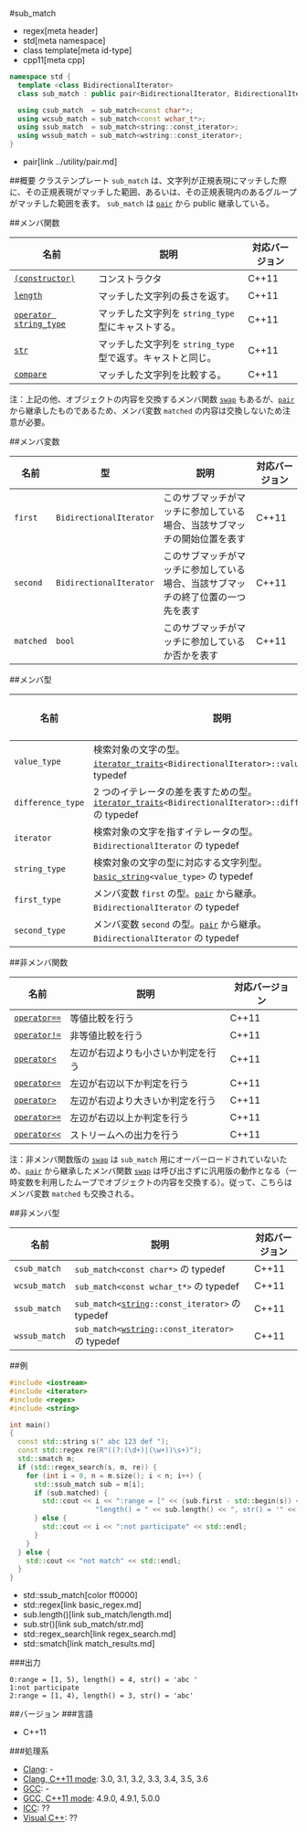 #sub_match
* regex[meta header]
* std[meta namespace]
* class template[meta id-type]
* cpp11[meta cpp]

```cpp
namespace std {
  template <class BidirectionalIterator>
  class sub_match : public pair<BidirectionalIterator, BidirectionalIterator>;

  using csub_match  = sub_match<const char*>;
  using wcsub_match = sub_match<const wchar_t*>;
  using ssub_match  = sub_match<string::const_iterator>;
  using wssub_match = sub_match<wstring::const_iterator>;
}
```
* pair[link ../utility/pair.md]

##概要
クラステンプレート `sub_match` は、文字列が正規表現にマッチした際に、その正規表現がマッチした範囲、あるいは、その正規表現内のあるグループがマッチした範囲を表す。
`sub_match` は [`pair`](../utility/pair.md) から public 継承している。


##メンバ関数

| 名前                                                  | 説明                                                        | 対応バージョン |
|-------------------------------------------------------|-------------------------------------------------------------|----------------|
| [`(constructor)`](sub_match/op_constructor.md)             | コンストラクタ                                              | C++11          |
| [`length`](sub_match/length.md)                       | マッチした文字列の長さを返す。                              | C++11          |
| [`operator string_type`](sub_match/op_string_type.md) | マッチした文字列を `string_type` 型にキャストする。         | C++11          |
| [`str`](sub_match/str.md)                             | マッチした文字列を `string_type` 型で返す。キャストと同じ。 | C++11          |
| [`compare`](sub_match/compare.md)                     | マッチした文字列を比較する。                                | C++11          |

注：上記の他、オブジェクトの内容を交換するメンバ関数 [`swap`](../utility/pair/swap.md) もあるが、[`pair`](../utility/pair.md) から継承したものであるため、メンバ変数 `matched` の内容は交換しないため注意が必要。

##メンバ変数

| 名前      | 型                      | 説明                                                                             | 対応バージョン |
|-----------|-------------------------|----------------------------------------------------------------------------------|----------------|
| `first`   | `BidirectionalIterator` | このサブマッチがマッチに参加している場合、当該サブマッチの開始位置を表す         | C++11          |
| `second`  | `BidirectionalIterator` | このサブマッチがマッチに参加している場合、当該サブマッチの終了位置の一つ先を表す | C++11          |
| `matched` | `bool`                  | このサブマッチがマッチに参加しているか否かを表す                                 | C++11          |

##メンバ型

| 名前              | 説明                                                                                                                                         | 対応バージョン |
|-------------------|----------------------------------------------------------------------------------------------------------------------------------------------|----------------|
| `value_type`      | 検索対象の文字の型。[`iterator_traits`](../iterator/iterator_traits.md)`<BidirectionalIterator>::value_type` の typedef                      | C++11          |
| `difference_type` | 2 つのイテレータの差を表すための型。[`iterator_traits`](../iterator/iterator_traits.md)`<BidirectionalIterator>::difference_type` の typedef | C++11          |
| `iterator`        | 検索対象の文字を指すイテレータの型。`BidirectionalIterator` の typedef                                                                       | C++11          |
| `string_type`     | 検索対象の文字の型に対応する文字列型。[`basic_string`](../string/basic_string.md)`<value_type>` の typedef                                   | C++11          |
| `first_type`      | メンバ変数 `first` の型。[`pair`](../utility/pair.md) から継承。`BidirectionalIterator` の typedef                                           | C++11          |
| `second_type`     | メンバ変数 `second` の型。[`pair`](../utility/pair.md) から継承。`BidirectionalIterator` の typedef                                          | C++11          |

##非メンバ関数

| 名前                                          | 説明                               | 対応バージョン |
|-----------------------------------------------|------------------------------------|----------------|
| [`operator==`](sub_match/op_equal.md)         | 等値比較を行う                     | C++11          |
| [`operator!=`](sub_match/op_not_equal.md)     | 非等値比較を行う                   | C++11          |
| [`operator<`](sub_match/op_less.md)           | 左辺が右辺よりも小さいか判定を行う | C++11          |
| [`operator<=`](sub_match/op_less_equal.md)    | 左辺が右辺以下か判定を行う         | C++11          |
| [`operator>`](sub_match/op_greater.md)        | 左辺が右辺より大きいか判定を行う   | C++11          |
| [`operator>=`](sub_match/op_greater_equal.md) | 左辺が右辺以上か判定を行う         | C++11          |
| [`operator<<`](sub_match/op_ostream.md)       | ストリームへの出力を行う           | C++11          |

注：非メンバ関数版の [`swap`](../utility/swap.md) は `sub_match` 用にオーバーロードされていないため、[`pair`](../utility/pair.md) から継承したメンバ関数 [`swap`](../utility/pair/swap.md) は呼び出さずに汎用版の動作となる（一時変数を利用したムーブでオブジェクトの内容を交換する）。従って、こちらはメンバ変数 `matched` も交換される。

##非メンバ型

| 名前          | 説明                                                                             | 対応バージョン |
|---------------|----------------------------------------------------------------------------------|----------------|
| `csub_match`  | `sub_match<const char*>` の typedef                                              | C++11          |
| `wcsub_match` | `sub_match<const wchar_t*>` の typedef                                           | C++11          |
| `ssub_match`  | `sub_match<`[`string`](../string/basic_string.md)`::const_iterator>` の typedef  | C++11          |
| `wssub_match` | `sub_match<`[`wstring`](../string/basic_string.md)`::const_iterator>` の typedef | C++11          |

##例
```cpp
#include <iostream>
#include <iterator>
#include <regex>
#include <string>

int main()
{
  const std::string s(" abc 123 def ");
  const std::regex re(R"((?:(\d+)|(\w+))\s+)");
  std::smatch m;
  if (std::regex_search(s, m, re)) {
    for (int i = 0, n = m.size(); i < n; i++) {
      std::ssub_match sub = m[i];
      if (sub.matched) {
        std::cout << i << ":range = [" << (sub.first - std::begin(s)) << ", " << (sub.second - std::begin(s)) << "), "
                     "length() = " << sub.length() << ", str() = '" << sub.str() << '\'' << std::endl;
      } else {
        std::cout << i << ":not participate" << std::endl;
      }
    }
  } else {
    std::cout << "not match" << std::endl;
  }
}
```
* std::ssub_match[color ff0000]
* std::regex[link basic_regex.md]
* sub.length()[link sub_match/length.md]
* sub.str()[link sub_match/str.md]
* std::regex_search[link regex_search.md]
* std::smatch[link match_results.md]

###出力
```
0:range = [1, 5), length() = 4, str() = 'abc '
1:not participate
2:range = [1, 4), length() = 3, str() = 'abc'
```

##バージョン
###言語
- C++11

###処理系
- [Clang](/implementation.md#clang): -
- [Clang, C++11 mode](/implementation.md#clang): 3.0, 3.1, 3.2, 3.3, 3.4, 3.5, 3.6
- [GCC](/implementation.md#gcc): -
- [GCC, C++11 mode](/implementation.md#gcc): 4.9.0, 4.9.1, 5.0.0
- [ICC](/implementation.md#icc): ??
- [Visual C++](/implementation.md#visual_cpp): ??
